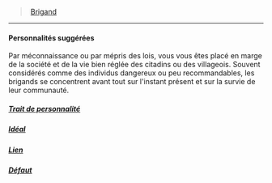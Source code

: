 ﻿---
!Items
Name: Personnalités suggérées
Id: background_brigand_hd.md#personnalités-suggérées
ParentLink: background_brigand_hd.md#brigand
ParentName: Brigand
NameLevel: 4
Attributes: {}
Description: >+
  Par méconnaissance ou par mépris des lois, vous vous êtes placé en marge de la société et de la vie bien réglée des citadins ou des villageois. Souvent considérés comme des individus dangereux ou peu recommandables, les brigands se concentrent avant tout sur l'instant présent et sur la survie de leur communauté.

---
> [Brigand](hd_background_brigand.md)

---

#### Personnalités suggérées

Par méconnaissance ou par mépris des lois, vous vous êtes placé en marge de la société et de la vie bien réglée des citadins ou des villageois. Souvent considérés comme des individus dangereux ou peu recommandables, les brigands se concentrent avant tout sur l'instant présent et sur la survie de leur communauté.



##### [Trait de personnalité](hd_background_brigand_trait_de_personnalite.md)



##### [Idéal](hd_background_brigand_ideal.md)



##### [Lien](hd_background_brigand_lien.md)



##### [Défaut](hd_background_brigand_defaut.md)

